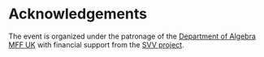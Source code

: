 
# Acknowledgements

The event is organized under the patronage of the [Department of Algebra](https://www.mff.cuni.cz/cs/math/ka/katedra) [MFF UK](https://www.mff.cuni.cz/) with financial support from the [SVV project](https://cuni.cz/UK-3362.html).
